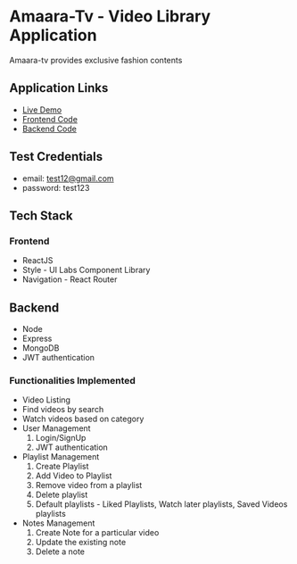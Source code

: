 # Amaara-Tv - Video Library Application

Amaara-tv provides exclusive fashion contents 

## Application Links
 - [Live Demo](https://amaara-quiz.netlify.app/)
 - [Frontend Code](https://github.com/sruthiragupathy/Youtube-clone)
 - [Backend Code](https://github.com/sruthiragupathy/Youtube-Clone-Backend)

## Test Credentials
 - email: test12@gmail.com
 - password: test123

## Tech Stack

### Frontend
- ReactJS
- Style - UI Labs Component Library
- Navigation - React Router 

## Backend
- Node
- Express
- MongoDB
- JWT authentication

### Functionalities Implemented
- Video Listing
- Find videos by search
- Watch videos based on category
- User Management
  1. Login/SignUp 
  2. JWT authentication
- Playlist Management
  1. Create Playlist
  2. Add Video to Playlist
  3. Remove video from a playlist
  4. Delete playlist
  5. Default playlists - Liked Playlists, Watch later playlists, Saved Videos playlists
- Notes Management
  1. Create Note for a particular video
  2. Update the existing note
  3. Delete a note

